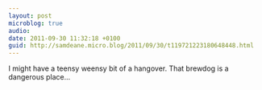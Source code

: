 ```yaml
---
layout: post
microblog: true
audio: 
date: 2011-09-30 11:32:18 +0100
guid: http://samdeane.micro.blog/2011/09/30/t119721223180648448.html
---
```

I might have a teensy weensy bit of a hangover. That brewdog is a dangerous place...
